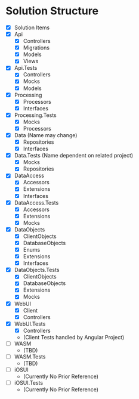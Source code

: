# Solution Structure
- [x] Solution Items
- [x] Api
    - [x] Controllers
    - [x] Migrations
    - [x] Models
    - [x] Views
- [x] Api.Tests
    - [x] Controllers
    - [x] Mocks
    - [x] Models
- [x] Processing
    - [x] Processors
    - [x] Interfaces
- [x] Processing.Tests
    - [x] Mocks
    - [x] Processors
- [x] Data (Name may change)
    - [x] Repositories
    - [x] Interfaces
- [x] Data.Tests (Name dependent on related project)
    - [x] Mocks
    - [x] Repositories
- [x] DataAccess
    - [x] Accessors
    - [x] Extensions
    - [x] Interfaces
- [x] DataAccess.Tests
    - [x] Accessors
    - [x] Extensions
    - [x] Mocks 
- [x] DataObjects
    - [x] ClientObjects
    - [x] DatabaseObjects
    - [x] Enums
    - [x] Extensions
    - [x] Interfaces
- [x] DataObjects.Tests
    - [x] ClientObjects
    - [x] DatabaseObjects
    - [x] Extensions
    - [x] Mocks
- [x] WebUI
    - [x] Client
    - [x] Controllers
- [x] WebUI.Tests
    - [x] Controllers
    - (Client Tests handled by Angular Project)
- [ ] WASM
    - (TBD)
- [ ] WASM.Tests
    - (TBD)
- [ ] iOSUI
    - (Currently No Prior Reference)
- [ ] iOSUI.Tests
    - (Currently No Prior Reference)
